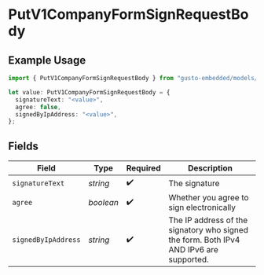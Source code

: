 # PutV1CompanyFormSignRequestBody

## Example Usage

```typescript
import { PutV1CompanyFormSignRequestBody } from "gusto-embedded/models/operations";

let value: PutV1CompanyFormSignRequestBody = {
  signatureText: "<value>",
  agree: false,
  signedByIpAddress: "<value>",
};
```

## Fields

| Field                                                                                  | Type                                                                                   | Required                                                                               | Description                                                                            |
| -------------------------------------------------------------------------------------- | -------------------------------------------------------------------------------------- | -------------------------------------------------------------------------------------- | -------------------------------------------------------------------------------------- |
| `signatureText`                                                                        | *string*                                                                               | :heavy_check_mark:                                                                     | The signature                                                                          |
| `agree`                                                                                | *boolean*                                                                              | :heavy_check_mark:                                                                     | Whether you agree to sign electronically                                               |
| `signedByIpAddress`                                                                    | *string*                                                                               | :heavy_check_mark:                                                                     | The IP address of the signatory who signed the form. Both IPv4 AND IPv6 are supported. |